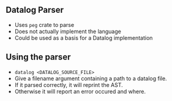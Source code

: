 ## Datalog Parser
- Uses ``peg`` crate to parse
- Does not actually implement the language
- Could be used as a basis for a Datalog implementation


## Using the parser
- ``datalog <DATALOG_SOURCE_FILE>``
- Give a filename argument containing a path to a datalog file.
- If it parsed correctly, it will reprint the AST.
- Otherwise it will report an error occured and where.
